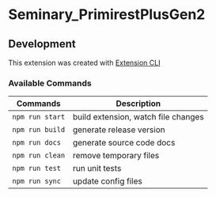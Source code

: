 # Seminary_PrimirestPlusGen2

## Development 

This extension was created with [Extension CLI](https://oss.mobilefirst.me/extension-cli/)

### Available Commands
| Commands | Description |
| --- | --- |
| `npm run start` | build extension, watch file changes |
| `npm run build` | generate release version |
| `npm run docs` | generate source code docs |
| `npm run clean` | remove temporary files |
| `npm run test` | run unit tests |
| `npm run sync` | update config files |
